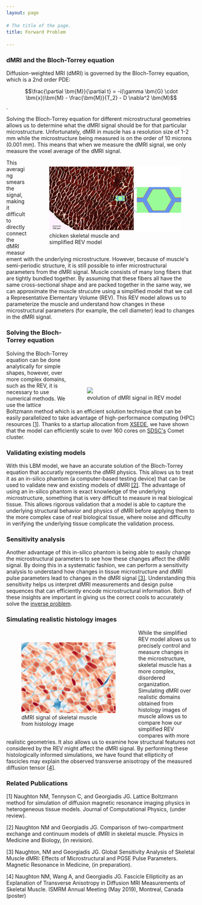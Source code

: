 ```yaml
---
layout: page

# The title of the page.
title: Forward Problem

---
```

### dMRI and the Bloch-Torrey equation

Diffusion-weighted MRI (dMRI) is governed by the Bloch-Torrey equation, which is a 2nd order PDE: 

$$\frac{\partial \bm{M}}{\partial t} = -i(\gamma \bm{G} \cdot \bm{x})\bm{M} - \frac{\bm{M}}{T_2} - D \nabla^2 \bm{M}$$ .

Solving the Bloch-Torrey equation for different microstructural geometries allows us to determine what the dMRI signal should be for that particular microstructure. Unfortunately, dMRI in muscle has a resolution size of 1-2 mm while the microstructure being measured is on the order of 10 microns (0.001 mm). This means that when we measure the dMRI signal, we only measure the voxel average of the dMRI signal.

<figure style="float: right; padding-left:20px; padding-top:5px;">
<img src="/assets/img/REV-small.png"  width="350">     
<figcaption>chicken skeletal muscle and <br/> simplified REV model</figcaption>
</figure>

This averaging smears the signal, making it difficult to directly connect the dMRI measurement with the underlying microstructure. However, because of muscle's semi-periodic structure, it is still possible to infer microstructural parameters from the dMRI signal. Muscle consists of many long fibers that are tightly bundled together. By assuming that these fibers all have the same cross-sectional shape and are packed together in the same way, we can approximate the muscle strucutre using a simplified model that we call a Representative Elementary Volume (REV). This REV model allows us to parameterize the muscle and understand how changes in these microstructural parameters (for example, the cell diameter) lead to changes in the dMRI signal.


<figure style="float: right; padding-top:150px;  padding-left:10px;">
<img src="/assets/video/REV-animation.gif"  width="400">     
<figcaption>evolution of dMRI signal in REV model</figcaption>
</figure>

### Solving the Bloch-Torrey equation

Solving the Bloch-Torrey equation can be done analytically for simple shapes, however, over more complex domains, such as the REV, it is necessary to use numerical methods. We use the lattice Boltzmann method which is an efficient solution technique that can be easily parallelized to take advantage of high-performance computing (HPC) resources [\[1\]](#ref1). Thanks to a startup allocation from [XSEDE](https://xsede.org/), we have shown that the model can efficiently scale to over 160 cores on [SDSC's](https://www.sdsc.edu/) Comet cluster. 

### Validating existing models

With this LBM model, we have an accurate solution of the Bloch-Torrey equation that accuratly represents the dMRI physics. This allows us to treat it as an in-silico phantom (a computer-based testing device) that can be used to validate new and existing models of dMRI [\[2\]](#ref2). The advantage of using an in-silico phantom is exact knowledge of the underlying microstructure, something that is very difficult to measure in real biological tissue. This allows rigorous validation that a model is able to capture the underlying structural behavior and physics of dMRI before applying them to the more complex case of real biological tissue, where noise and difficulty in verifying the underlying tissue complicate the validation process.

### Sensitivity analysis

Another advantage of this in-silico phantom is being able to easily change the microstructural parameters to see how these changes affect the dMRI signal. By doing this in a systematic fashion, we can perform a sensitivity analysis to understand how changes in tissue microstructure and dMRI pulse parameters lead to changes in the dMRI signal [\[3\]](#ref3). Understanding this sensitivity helps us interpret dMRI measurements and design pulse sequences that can efficiently encode microstructural information. Both of these insights are important in giving us the correct cools to accurately solve the [inverse problem](/pages/inverse-problem/).


### Simulating realistic histology images

<figure style="float: left; padding-right:20px; padding-top:20px;">
<img src="/assets/img/final_frame_hist.png"  width="250">     
<figcaption>dMRI signal of skeletal muscle <br/> from histology image</figcaption>
</figure>

While the simplified REV model allows us to precisely control and measure changes in the microstructure, skeletal muscle has a more complex, disordered organization. Simulating dMRI over realistic domains obtained from histology images of muscle allows us to compare how our simplified REV compares with more realistic geometries. It also allows us to examine how structural features not considered by the REV might affect the dMRI signal. By performing these histologically informed simulations, we have found that ellipticity of fascicles may explain the observed transverse anisotropy of the measured diffusion tensor [\[4\]](#ref4).

### Related Publications

\[1\]<a id="ref1"></a> Naughton NM, Tennyson C, and Georgiadis JG. Lattice Boltzmann method for simulation of diffusion magnetic resonance imaging physics in heterogeneous tissue models. Journal of Computational Physics, (under review).

\[2\]<a id="ref2"></a> Naughton NM and Georgiadis JG. Comparison of two-compartment exchange and continuum models of dMRI in skeletal muscle. Physics in Medicine and Biology, (in revision).

\[3\]<a id="ref3"></a> Naughton, NM and Georgiadis JG. Global Sensitivity Analysis of Skeletal Muscle dMRI: Effects of Microstructural and PGSE Pulse Parameters. Magnetic Resonance in Medicine, (in preparation).

\[4\]<a id="ref4"></a> Naughton NM, Wang A, and Georgiadis JG. Fascicle Ellipticity as an Explanation of Transverse Anisotropy in Diffusion MRI Measurements of Skeletal Muscle. ISMRM Annual Meeting (May 2019), Montreal, Canada (poster)

